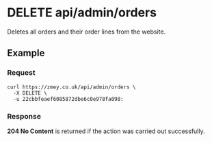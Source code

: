 # DELETE api/admin/orders

Deletes all orders and their order lines from the website.

## Example

### Request

```
curl https://zmey.co.uk/api/admin/orders \
  -X DELETE \
  -u 22cbbfeaef6085872dbe6c0e978fa098:
```

### Response

**204 No Content** is returned if the action was carried out successfully.
